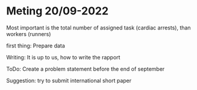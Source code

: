 # Meting 20/09-2022
Most important is the total number of assigned task (cardiac arrests), than workers (runners)

first thing: Prepare data

Writing: It is up to us, how to write the rapport

ToDo: Create a problem statement before the end of september


Suggestion: try to submit international short paper




